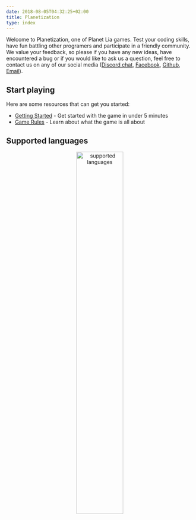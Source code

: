 ```yaml
---
date: 2018-08-05T04:32:25+02:00
title: Planetization
type: index
---
```


Welcome to Planetization, one of Planet Lia games. 
Test your coding skills, have fun battling other programers and participate in a friendly community.
We value your feedback, so please if you have any new ideas, have encountered a bug or if you would like to ask us a question, feel free to contact us on any of our social media (<a href="https://discord.gg/weXRxyU" target="_blank">Discord chat</a>, <a href="https://www.facebook.com/planetlia.official/" target="_blank">Facebook</a>, <a href="https://www.github.com/planet-lia/planet-lia" target="_blank">Github</a>, <a href="mailto:info@planetlia.com" target="_blank">Email</a>).

## Start playing 

Here are some resources that can get you started:

* [Getting Started](/getting-started/) - Get started with the game in under 5 minutes
* [Game Rules](/game-rules) - Learn about what the game is all about

## Supported languages

 <div style="text-align:center"><img src="/static/docs/images/supported-languages.png" alt="supported languages" width="50%"/></div>
 